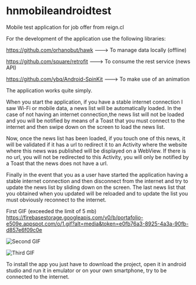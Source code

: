 # hnmobileandroidtest
Mobile test application for job offer from reign.cl

For the development of the application use the following libraries:

https://github.com/orhanobut/hawk  ---> To manage data locally (offline)

https://github.com/square/retrofit ---> To consume the rest service (news API)

https://github.com/ybq/Android-SpinKit ---> To make use of an animation

The application works quite simply.

When you start the application, if you have a stable internet connection 
I saw Wi-Fi or mobile data, a news list will be automatically loaded.
In the case of not having an internet connection,the news list will not be loaded 
and you will be notified by means of a Toast that you must 
connect to the internet and then swipe down on the screen to load the news list.

Now, once the news list has been loaded, if you touch one of this news, 
it will be validated if it has a url to redirect it to an Activity where the website 
where this news was published will be displayed on a WebView.
If there is no url, you will not be redirected to this Activity, 
you will only be notified by a Toast that the news does not have a url.

Finally in the event that you as a user have started the application having a stable internet connection 
and then disconnect from the internet and try to update the news list by sliding down on the screen. 
The last news list that you obtained when you updated will be reloaded and to update the list you must 
obviously reconnect to the internet.

First GIF (exceeded the limit of 5 mb)
https://firebasestorage.googleapis.com/v0/b/portafolio-e509e.appspot.com/o/1.gif?alt=media&token=e0fb76a3-8925-4a3a-90fb-d857e6f09c0e

![Second GIF](https://firebasestorage.googleapis.com/v0/b/portafolio-e509e.appspot.com/o/2.gif?alt=media&token=331e7dbd-2811-4138-bace-cc685688b419)



![Third GIF](https://firebasestorage.googleapis.com/v0/b/portafolio-e509e.appspot.com/o/3.gif?alt=media&token=165d50d8-1c9a-4313-8d69-2b697a0f6770)

To install the app you just have to download the project, open it in android studio and run it in emulator or on your own smartphone, try to be connected to the internet.
